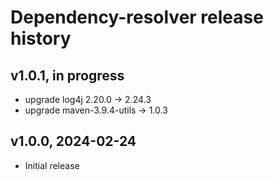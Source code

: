# Dependency-resolver release history

## v1.0.1, in progress
- upgrade log4j 2.20.0 -> 2.24.3
- upgrade maven-3.9.4-utils -> 1.0.3

## v1.0.0, 2024-02-24
- Initial release